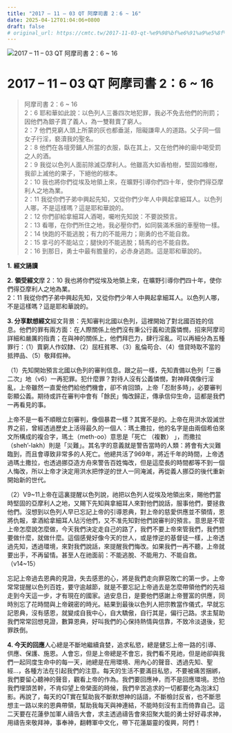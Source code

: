 ```yaml
---
title: "2017 – 11 – 03 QT 阿摩司書 2：6 ~ 16"
date: 2025-04-12T01:04:06+0800
draft: false
# original_url: https://cmtc.tw/2017-11-03-qt-%e9%98%bf%e6%91%a9%e5%8f%b8%e6%9b%b8-2%ef%bc%9a6-16
---
```


![2017 – 11 – 03 QT 阿摩司書 2：6 ~ 16](/images/qt.jpg   "2017 – 11 – 03 QT 阿摩司書 2：6 ~ 16")

# 2017 – 11 – 03 QT 阿摩司書 2：6 ~ 16

> 阿摩司書 2：6 ~ 16  
> 2：6 耶和華如此說：以色列人三番四次地犯罪，我必不免去他們的刑罰；因他們為銀子賣了義人，為一雙鞋賣了窮人。  
> 2：7 他們見窮人頭上所蒙的灰也都垂涎，阻礙謙卑人的道路。父子同一個女子行淫，褻瀆我的聖名。  
> 2：8 他們在各壇旁鋪人所當的衣服，臥在其上，又在他們神的廟中喝受罰之人的酒。  
> 2：9 我從以色列人面前除滅亞摩利人。他雖高大如香柏樹，堅固如橡樹，我卻上滅他的果子，下絕他的根本。  
> 2：10 我也將你們從埃及地領上來，在曠野引導你們四十年，使你們得亞摩利人之地為業。  
> 2：11 我從你們子弟中興起先知，又從你們少年人中興起拿細耳人。以色列人哪，不是這樣嗎？這是耶和華說的。  
> 2：12 你們卻給拿細耳人酒喝，囑咐先知說：不要說預言。  
> 2：13 看哪，在你們所住之地，我必壓你們，如同裝滿禾捆的車壓物一樣。  
> 2：14 快跑的不能逃脫；有力的不能用力；剛勇的也不能自救。  
> 2：15 拿弓的不能站立；腿快的不能逃脫；騎馬的也不能自救。  
> 2：16 到那日，勇士中最有膽量的，必赤身逃跑。這是耶和華說的。

**1.** **經文誦讀**

**2.** **領受經文**摩 2：10 我也將你們從埃及地領上來，在曠野引導你們四十年，使你們得亞摩利人之地為業。  
2：11 我從你們子弟中興起先知，又從你們少年人中興起拿細耳人。以色列人哪，不是這樣嗎？這是耶和華說的。

**3. 分享默想經文**經文背景：先知審判北國以色列，這裡開始了對北國百姓的信息。他們的罪有兩方面：在人際關係上他們沒有秉公行義和流露憐憫，招來阿摩司詳細和嚴厲的指責；在與神的關係上，他們拜巴力，肆行淫亂。可以再細分為五種罪行：（1）賣窮人作奴隸、（2）屈枉貧寒、（3）亂倫苟合、（4）借貸時取不當的抵押品、（5）敬拜假神。

（1）先知開始預言北國以色列的審判信息。跟之前一樣，先知責備以色列「三番二次」地（v6）一再犯罪。犯什麼罪？對待人沒有公義憐憫，對神拜偶像行淫亂，上帝雖然一直愛他們給他們機會，卻不肯回頭，上帝「忍耐多時」，必要審判彰顯公義。期待或許在審判中會有「餘民」悔改歸正，傳承信仰生命，這都是我們一再看見的事。

上帝不是一看不順眼立刻審判，像個暴君一樣？其實不是的。上帝在用洪水毀滅世界之前，曾經透過歷史上活得最久的一個人：瑪土撒拉，他的名字是由兩個希伯來文所構成的複合字，瑪土（meth-oo）意思是「死亡 （複數） 」，而撒拉（sheh’-lakh）則是「災難」。其名字的意義就是警告當時的人類：將會有大災難臨到，而且會導致非常多的人死亡。他總共活了969年，將近千年的時間，上帝透過瑪土撒拉，也透過挪亞造方舟來警告百姓悔改，但是這麼長的時間都等不到一個人悔改，所以上帝才決定用洪水把悖逆的世人一同淹滅，再從義人挪亞的後代重新開始新的世代。

（2）V9~11上帝在這裏提醒以色列說，祂把以色列人從埃及地領出來，賜他們當時堅固的亞摩利人之地，又賜下先知與拿細耳人來對他們說話，服事他們，要拯救他們。沒想到以色列人早已忘記上帝的引導恩典，對上帝的慈愛供應並不領情，恩將仇報，拿酒給拿細耳人玷污他們，又不准先知對他們說審判的預言。意思是不管上帝怎麼說怎麼做，今天我們決定走自己的路了，我們不要上帝來管我們，我們想要做什麼，就做什麼。這個感覺好像今天的世人，或是悖逆的基督徒一樣，上帝透過先知，透過環境，來對我們說話，來提醒我們悔改。如果我們一再不聽，上帝就要出手，不再留情。甚至人在祂面前：不能逃脫、不能用力、不能自救。（v14~15）

忘記上帝過去恩典的見證，失去感恩的心，將是我們走向罪惡敗亡的第一步。上帝常常提醒以色列百姓，要守逾越節，就是不要忘記上帝過去是怎麼帶領他們的先祖走到今天這一步，才有現在的國家。過安息日，是要他們感謝上帝豐富的供應，同時別忘了花時間與上帝親密的時光。結果到最後以色列人把宗教當作儀式，早就忘記恩典，沒有感恩，就變成自我中心，自大驕傲，自行其是，偏行己路。求主幫助我們常常回想見證，數算恩典，好叫我們的心保持熱情與信靠，不致冷淡退後，犯罪跌倒。

**4. 今天的回應**人心總是不斷地繼續貪婪，追求私慾，總是健忘上帝一路的引導、供應、保護、施恩。人會忘，但是上帝總是不會忘，我們看不見祂，但是祂卻與我們一起同度生命中的每一天，祂總是在用環境、用內心的聲音、透過先知、聖經…，各種方法在引起我們的注意。每天的生活不要滿目私慾，不要被痛苦捆綁，我們要留心聽神的聲音，觀看上帝的作為。我們要回應神，而不是回應環境。恐怕我們埋頭苦幹，不肯仰望上帝榮面的時候，我們辛苦追求的一切都要化為泡沫幻影。再說了，每天的QT實在幫助我不斷默想神的話語，不斷檢討反省，也不斷思想主一路以來的恩典帶領，幫助我每天與神連結，不能時刻沒有主而倚靠自己。這二天要在花蓮參加軍人禱告大會，求主透過禱告會來招聚大能的勇士好好尋求神，用禱告來敬拜神，事奉神，翻轉軍中文化，帶下花蓮屬靈的復興，阿們！